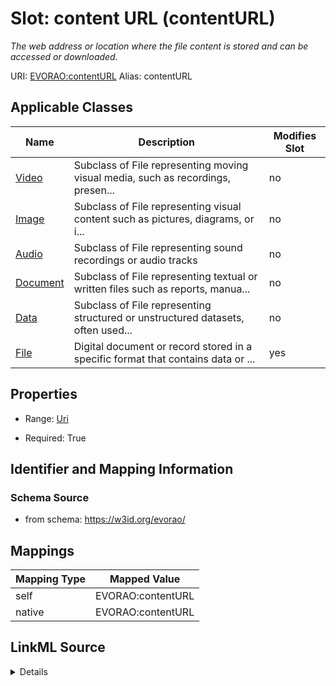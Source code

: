 

# Slot: content URL (contentURL) 


_The web address or location where the file content is stored and can be accessed or downloaded._





URI: [EVORAO:contentURL](https://w3id.org/evorao/contentURL)
Alias: contentURL

<!-- no inheritance hierarchy -->





## Applicable Classes

| Name | Description | Modifies Slot |
| --- | --- | --- |
| [Video](Video.md) | Subclass of File representing moving visual media, such as recordings, presen... |  no  |
| [Image](Image.md) | Subclass of File representing visual content such as pictures, diagrams, or i... |  no  |
| [Audio](Audio.md) | Subclass of File representing sound recordings or audio tracks |  no  |
| [Document](Document.md) | Subclass of File representing textual or written files such as reports, manua... |  no  |
| [Data](Data.md) | Subclass of File representing structured or unstructured datasets, often used... |  no  |
| [File](File.md) | Digital document or record stored in a specific format that contains data or ... |  yes  |







## Properties

* Range: [Uri](Uri.md)

* Required: True





## Identifier and Mapping Information







### Schema Source


* from schema: https://w3id.org/evorao/




## Mappings

| Mapping Type | Mapped Value |
| ---  | ---  |
| self | EVORAO:contentURL |
| native | EVORAO:contentURL |




## LinkML Source

<details>
```yaml
name: contentURL
description: The web address or location where the file content is stored and can
  be accessed or downloaded.
title: content URL
from_schema: https://w3id.org/evorao/
rank: 1000
alias: contentURL
domain_of:
- File
range: uri
required: true
multivalued: false

```
</details>